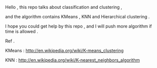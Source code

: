 
Hello , this repo talks about classification and clustering ,

and the algorithm contains KMeans , KNN and Hierarchical clustering .

I hope you could get help by this repo , and I will push more algorithm if time is allowed .


Ref .

KMeans : http://en.wikipedia.org/wiki/K-means_clustering

KNN    : http://en.wikipedia.org/wiki/K-nearest_neighbors_algorithm



